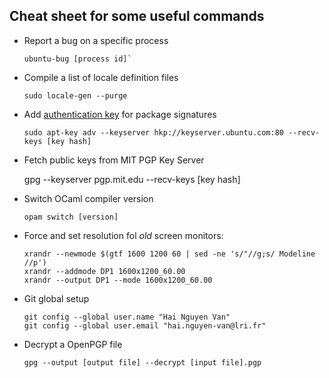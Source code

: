 Cheat sheet for some useful commands
----------------------

  * Report a bug on a specific process

		ubuntu-bug [process id]`

  * Compile a list of locale definition files

		sudo locale-gen --purge

  * Add [authentication key](https://help.ubuntu.com/community/Repositories/Ubuntu#Authentication_Tab) for package signatures

		sudo apt-key adv --keyserver hkp://keyserver.ubuntu.com:80 --recv-keys [key hash]

  * Fetch public keys from MIT PGP Key Server

	gpg --keyserver pgp.mit.edu --recv-keys [key hash]

  * Switch OCaml compiler version

		opam switch [version]

  * Force and set resolution fol *old* screen monitors:

		xrandr --newmode $(gtf 1600 1200 60 | sed -ne 's/"//g;s/ Modeline //p')
		xrandr --addmode DP1 1600x1200_60.00
		xrandr --output DP1 --mode 1600x1200_60.00

  * Git global setup

		git config --global user.name "Hai Nguyen Van"
		git config --global user.email "hai.nguyen-van@lri.fr"

  * Decrypt a OpenPGP file

		gpg --output [output file] --decrypt [input file].pgp
